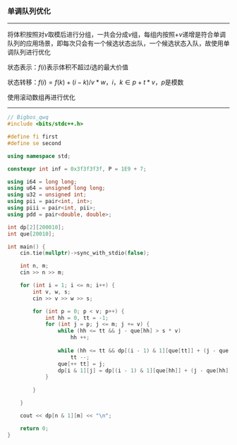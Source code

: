 ### 单调队列优化

___

将体积按照对$v$取模后进行分组，一共会分成$v$组，每组内按照$+v$递增是符合单调队列的应用场景，即每次只会有一个候选状态出队，一个候选状态入队，故使用单调队列进行优化

状态表示：$f(i)$表示体积不超过$i$选的最大价值

状态转移：$f(i) = f(k) + (i - k) / v * w，i，k \in {p+t*v}$，$p$是模数

使用滚动数组再进行优化 

___

````c++
// Bigbos_qwq
#include <bits/stdc++.h>

#define fi first
#define se second

using namespace std;

constexpr int inf = 0x3f3f3f3f, P = 1E9 + 7;

using i64 = long long;
using u64 = unsigned long long;
using u32 = unsigned int;
using pii = pair<int, int>;
using piii = pair<int, pii>;
using pdd = pair<double, double>;

int dp[2][200010];
int que[20010];

int main() {
    cin.tie(nullptr)->sync_with_stdio(false);

    int n, m;
    cin >> n >> m;

    for (int i = 1; i <= n; i++) {
        int v, w, s;
        cin >> v >> w >> s;

        for (int p = 0; p < v; p++) {
            int hh = 0, tt = -1;
            for (int j = p; j <= m; j += v) {
                while (hh <= tt && j - que[hh] > s * v)
                    hh ++;
                
                while (hh <= tt && dp[(i - 1) & 1][que[tt]] + (j - que[tt]) / v * w <= dp[(i - 1) & 1][j])
                    tt --;
                que[++ tt] = j;
                dp[i & 1][j] = dp[(i - 1) & 1][que[hh]] + (j - que[hh]) / v * w;
            }
        
        }

    }

    cout << dp[n & 1][m] << "\n";

    return 0;
}
````



